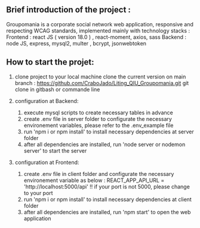 ## Brief introduction of the project :
Groupomania is a corporate social network web application, responsive and respecting WCAG standards, implemented mainly with technology stacks : 
Frontend : react JS ( version 18.0 ) , react-moment, axios, sass
Backend : node JS, express, mysql2, multer , bcrypt, jsonwebtoken

## How to start the projet:
1. clone project to your local machine
clone the current version on main branch : https://github.com/CraboJado/Liting_QIU_Groupomania.git
git clone in gitbash or commande line

2. configuration at Backend:
    1. execute mysql scripts to create necessary tables in advance
    2. create .env file in server folder to configurate the necessary environement variables, please refer to the .env_example file
    3. run  'npm i or npm install' to install necessary dependencies at server folder
    4. after all dependencies are installed, run 'node server or nodemon server' to start the server

3. configuration at Frontend:
    1. create .env file in client folder and configurate the necessary environement variable as below :
         REACT_APP_API_URL = 'http://localhost:5000/api'
         !! if your port is not 5000, please change to your port 
    2. run  'npm i or npm install' to install necessary dependencies at client folder
    3. after all dependencies are installed, run 'npm start' to open the web application


